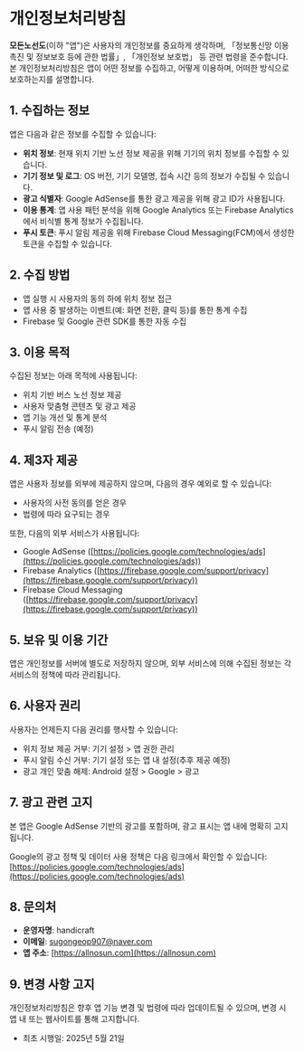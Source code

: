 # 개인정보처리방침

**모든노선도**(이하 "앱")은 사용자의 개인정보를 중요하게 생각하며, 「정보통신망 이용촉진 및 정보보호 등에 관한 법률」, 「개인정보 보호법」 등 관련 법령을 준수합니다. 본 개인정보처리방침은 앱이 어떤 정보를 수집하고, 어떻게 이용하며, 어떠한 방식으로 보호하는지를 설명합니다.

## 1. 수집하는 정보

앱은 다음과 같은 정보를 수집할 수 있습니다:

- **위치 정보**: 현재 위치 기반 노선 정보 제공을 위해 기기의 위치 정보를 수집할 수 있습니다.
- **기기 정보 및 로그**: OS 버전, 기기 모델명, 접속 시간 등의 정보가 수집될 수 있습니다.
- **광고 식별자**: Google AdSense를 통한 광고 제공을 위해 광고 ID가 사용됩니다.
- **이용 통계**: 앱 사용 패턴 분석을 위해 Google Analytics 또는 Firebase Analytics에서 비식별 통계 정보가 수집됩니다.
- **푸시 토큰**: 푸시 알림 제공을 위해 Firebase Cloud Messaging(FCM)에서 생성한 토큰을 수집할 수 있습니다.

## 2. 수집 방법

- 앱 실행 시 사용자의 동의 하에 위치 정보 접근
- 앱 사용 중 발생하는 이벤트(예: 화면 전환, 클릭 등)를 통한 통계 수집
- Firebase 및 Google 관련 SDK를 통한 자동 수집

## 3. 이용 목적

수집된 정보는 아래 목적에 사용됩니다:

- 위치 기반 버스 노선 정보 제공
- 사용자 맞춤형 콘텐츠 및 광고 제공
- 앱 기능 개선 및 통계 분석
- 푸시 알림 전송 (예정)

## 4. 제3자 제공

앱은 사용자 정보를 외부에 제공하지 않으며, 다음의 경우 예외로 할 수 있습니다:

- 사용자의 사전 동의를 얻은 경우
- 법령에 따라 요구되는 경우

또한, 다음의 외부 서비스가 사용됩니다:

- Google AdSense ([https://policies.google.com/technologies/ads](https://policies.google.com/technologies/ads))
- Firebase Analytics ([https://firebase.google.com/support/privacy](https://firebase.google.com/support/privacy))
- Firebase Cloud Messaging ([https://firebase.google.com/support/privacy](https://firebase.google.com/support/privacy))

## 5. 보유 및 이용 기간

앱은 개인정보를 서버에 별도로 저장하지 않으며, 외부 서비스에 의해 수집된 정보는 각 서비스의 정책에 따라 관리됩니다.

## 6. 사용자 권리

사용자는 언제든지 다음 권리를 행사할 수 있습니다:

- 위치 정보 제공 거부: 기기 설정 > 앱 권한 관리
- 푸시 알림 수신 거부: 기기 설정 또는 앱 내 설정(추후 제공 예정)
- 광고 개인 맞춤 해제: Android 설정 > Google > 광고

## 7. 광고 관련 고지

본 앱은 Google AdSense 기반의 광고를 포함하며, 광고 표시는 앱 내에 명확히 고지됩니다.

Google의 광고 정책 및 데이터 사용 정책은 다음 링크에서 확인할 수 있습니다:  
[https://policies.google.com/technologies/ads](https://policies.google.com/technologies/ads)

## 8. 문의처

- **운영자명**: handicraft  
- **이메일**: sugongeop907@naver.com  
- **앱 주소**: [https://allnosun.com](https://allnosun.com)

## 9. 변경 사항 고지

개인정보처리방침은 향후 앱 기능 변경 및 법령에 따라 업데이트될 수 있으며, 변경 시 앱 내 또는 웹사이트를 통해 고지합니다.

- 최초 시행일: 2025년 5월 21일
